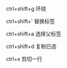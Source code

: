 ctrl+shift+g    环绕

ctrl+shift+'    替换标签

ctrl+shift+a    选择父标签

ctrl+shift+d    复制已选

ctrl+x    剪切一行






